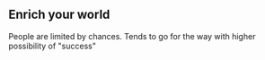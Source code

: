 Enrich your world
---------

People are limited by chances.
Tends to go for the way with higher possibility of "success"